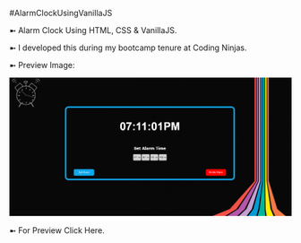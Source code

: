 #AlarmClockUsingVanillaJS

➼ Alarm Clock Using HTML, CSS & VanillaJS.

➼ I developed this during my bootcamp tenure at Coding Ninjas.

➼ Preview Image:

<img src="preview.PNG">

➼ For Preview Click Here.